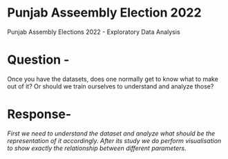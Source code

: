 # Punjab Asseembly Election 2022
Punjab Assembly Elections 2022 - Exploratory Data Analysis

# Question - 
Once you have the datasets, does one normally get to know what to make out of it? 
Or should we train ourselves to understand and analyze those?

# Response- 
<i>First we need to understand the dataset and analyze what should be the representation of it accordingly. After its study we do perform visualisation to show exactly the relationship between different parameters.</i>
